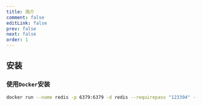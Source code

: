 ```yaml
---
title: 简介
comment: false
editLink: false
prev: false
next: false
order: 1
---
```


## 安装

### 使用`Docker`安装

```bash
docker run --name redis -p 6379:6379 -d redis --requirepass "123394" --bind 192.168.1.2
```

<CommandBuilder :editors='[
{
"label": "容器名称",
"placeholder": "docker容器的名称",
"field": "dockerContainerName",
"type": "text",
"defaultValue": "redis"
},
{
"label": "本地端口",
"placeholder": "映射到docker容器的6379端口",
"field": "localPort",
"type": "number",
"defaultValue": 6379
},
{
"label": "密码",
"placeholder": "redis访问密码",
"field": "rootPassword",
"type": "text",
"defaultValue": 123394
},
{
"label": "绑定地址",
"placeholder": "redis绑定的地址",
"field": "bindAddress",
"type": "text",
"defaultValue": "\"* -::*\""
}
]' cmdTemplate="docker run --name {dockerContainerName} -p {localPort}:6379 -d redis --requirepass {rootPassword} --bind {bindAddress}" />
